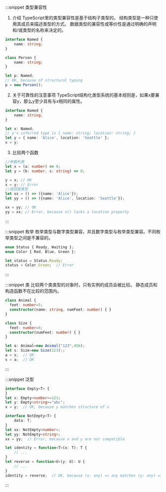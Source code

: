 :::snippet 类型兼容性

1. 介绍
TypeScript里的类型兼容性是基于结构子类型的。 结构类型是一种只使用其成员来描述类型的方式。
数据类型的兼容性或等价性是通过明确的声明和/或类型的名称来决定的。

```typescript
interface Named {
    name: string;
}

class Person {
    name: string;
}

let p: Named;
// OK, because of structural typing
p = new Person();
```

2. 关于可靠性的注意事项
TypeScript结构化类型系统的基本规则是，如果x要兼容y，那么y至少具有与x相同的属性。

```typescript
interface Named {
    name: string;
}

let x: Named;
// y's inferred type is { name: string; location: string; }
let y = { name: 'Alice', location: 'Seattle' };
x = y;
```

3. 比较两个函数

```typescript
//参数列表
let x = (a: number) => 0;
let y = (b: number, s: string) => 0;

y = x; // OK
x = y; // Error
//返回值类型
let xx = () => ({name: 'Alice'});
let yy = () => ({name: 'Alice', location: 'Seattle'});

xx = yy; // OK
yy = xx; // Error, because x() lacks a location property
```

:::

:::snippet 枚举
枚举类型与数字类型兼容，并且数字类型与枚举类型兼容。不同枚举类型之间是不兼容的。

```typescript
enum Status { Ready, Waiting };
enum Color { Red, Blue, Green };

let status = Status.Ready;
status = Color.Green;  // Error
```

:::

:::snippet 类
比较两个类类型的对象时，只有实例的成员会被比较。 静态成员和构造函数不在比较的范围内。

```typescript
class Animal {
  feet: number=5;
  constructor(name: string, numFeet: number) { }
}

class Size {
  feet: number=6;
  constructor(numFeet: number) { }
}

let a: Animal=new Animal("123",456);
let s: Size=new Size(123);;
a = s;  // OK
s = a;  // OK
```

:::

:::snippet 泛型

```typescript
interface Empty<T> {
}
let x: Empty<number>=123;
let y: Empty<string>="abc";
x = y;  // OK, because y matches structure of x

interface NotEmpty<T> {
    data: T;
}
let xx: NotEmpty<number>;
let yy: NotEmpty<string>;
xx = yy;  // Error, because x and y are not compatible

let identity = function<T>(x: T): T {
    // ...
}
let reverse = function<U>(y: U): U {
    // ...
}
identity = reverse;  // OK, because (x: any) => any matches (y: any) => any
```

:::
